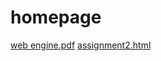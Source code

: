 # homepage
[web engine.pdf](https://github.com/haseebkhan110201/homepage/blob/f9c64b1c2dba0dfba958e83436e521d278fe75c8/web%20engine.pdf)
[assignment2.html](https://github.com/haseebkhan110201/homepage/blob/6bad1a8161f84cb777045e8e504e275bb585bc0a/assignment2.html)
